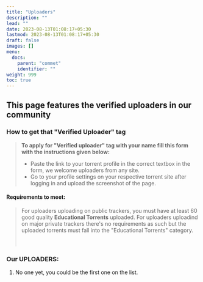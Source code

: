 ```yaml
---
title: "Uploaders"
description: ""
lead: ""
date: 2023-08-13T01:08:17+05:30
lastmod: 2023-08-13T01:08:17+05:30
draft: false 
images: []
menu:
  docs:
    parent: "commet"
    identifier: ""
weight: 999
toc: true
---
```


## This page features the verified uploaders in our community

### How to get that "Verified Uploader" tag

>**To apply for "Verified uploader" tag with your name fill this form with the instructions given below:**
>
>- Paste the link to your torrent profile in the correct textbox in the form, we welcome uploaders from any site.
>- Go to your profile settings on your respective torrent site after logging in and upload the screenshot of the page.

#### Requirements to meet:

>For uploaders uploading on public trackers, you must have at least 60 good quality **Educational Torrents** uploaded.
>For uploaders uploadind on major private trackers there's no requirements as such but the uploaded torrents must fall into the "Educational Torrents" category.
<br><br><br>

### Our UPLOADERS:

1. No one yet, you could be the first one on the list.

